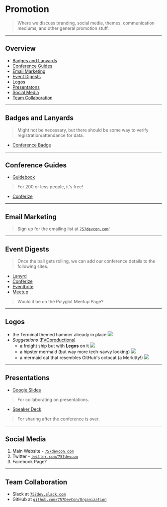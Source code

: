 # Promotion

> Where we discuss branding, social media, themes, communication mediums, and other general promotion stuff.

---

## Overview

- [Badges and Lanyards](#badges-and-lanyards)
- [Conference Guides](#conference-guides)
- [Email Marketing](#email-marketing)
- [Event Digests](#event-digests)
- [Logos](#logos)
- [Presentatons](#presentations)
- [Social Media](#social-media)
- [Team Collaboration](#team-collaboration)

---

## Badges and Lanyards

> Might not be necessary, but there should be some way to verify registration/attendance for data.

- [Conference Badge](https://www.conferencebadge.com)

---

## Conference Guides

- [Guidebook](https://guidebook.com/)
> For 200 or less people, it's free!
- [Conferize](https://www.conferize.com/)

---

## Email Marketing

> Sign up for the emailing list at [`757devcon.com`](http://757devcon.com)!

---

## Event Digests

> Once the ball gets rolling, we can add our conference details to the following sites.

- [Lanyrd](http://lanyrd.com)
- [Conferize](https://www.conferize.com)
- [Eventbrite](https://www.eventbrite.com/)
- [Meetup](http://meetup.com)
> Would it be on the Polyglot Meetup Page?

---

## Logos

- the Terminal themed hammer already in place ![](https://pbs.twimg.com/profile_images/436701241104547840/6hlTA2hC_400x400.png)
- *Suggestions* ([FVCproductions](http://github.com/fvcproductions))
	- a freight ship but with **Legos** on it ![](http://vector-magz.com/wp-content/uploads/2013/06/cargo-ship-icon-vector.png)
	- a hipster mermaid (but way more tech-savvy looking) ![](http://i1.kym-cdn.com/photos/images/original/000/108/160/2567_81aa_480.jpeg)
	- a mermaid cat that resembles GitHub's octocat (a Merkitty!) ![](http://41.media.tumblr.com/tumblr_lydkqnnEc11qcfn87o1_500.jpg)

---

## Presentations

- [Google Slides](http://slides.google.com)
> For collaborating on presentations.
- [Speaker Deck](http://speakerdeck.com)
> For sharing after the conference is over.

---

## Social Media

1. Main Website - [`757devcon.com`](http://757devcon.com)
2. Twitter - [`twitter.com/757devcon`](https://twitter.com/757devcon)
3. Facebook Page?

---

## Team Collaboration

- Slack at [`757dev.slack.com`](https://757dev.slack.com/)
- GitHub at [`github.com/757DevCon/Organization`](https://github.com/757DevCon/Organization)
